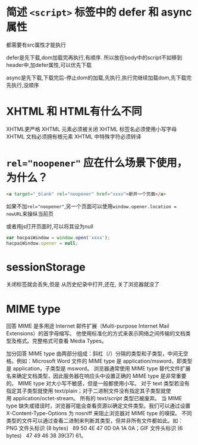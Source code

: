 # 简述 `<script>` 标签中的 defer 和 async 属性
都需要有src属性才能执行

defer是先下载,dom加载完再执行,有顺序. 所以放在body中的script不如移到header中,加defer属性,可以优先下载

async是先下载,下载完后-停止dom的加载,先执行,执行完继续加载dom,先下载完先执行,没顺序

# XHTML 和 HTML有什么不同
XHTML更严格
XHTML 元素必须被关闭
XHTML 标签名必须使用小写字母
XHTML 文档必须拥有根元素
XHTML 中特殊字符必须转译

# `rel="noopener"` 应在什么场景下使用，为什么？
```html
<a target="_blank" rel="noopener" href="xxxx">新开一个页面</a>
```
如果不加`rel="noopener"`,另一个页面可以使用`window.opener.location = newURL`来操纵当前页

或者用js打开页面时,可以将其设为null
```js
var hacpaiWindow = window.open('xxxx');
hacpaiWindow.opener = null;
```

# sessionStorage
关闭标签就会丢失,但是 从历史纪录中打开,还在, 关了浏览器就没了

# MIME type
回答
MIME 是多用途 Internet 邮件扩展（Multi-purpose Internet Mail Extensions）的首字母缩写。 他使用标准化的方式来表示网络之间传输的文档类型及格式。完整格式可查看 Media Types。

加分回答
MIME type 由两部分组成：斜杠（/）分隔的类型和子类型，中间无空格。例如：Microsoft Word 文件的 MIME type 是 application/msword，即类型是 application，子类型是 msword。
浏览器通常使用 MIME type 替代文件扩展名来确定文档类型，因此服务器在响应头中设置正确的 MIME type 是非常重要的。
MIME type 对大小写不敏感，但是一般都使用小写。
对于 text 类型若没有指定其子类型就使用 text/plain；对于二进制文件没有指定其子类型就使用 application/octet-stream。
所有的 text/*script* 类型已被废弃。
当 MIME type 缺失或错误时，浏览器可能会查看资源以确定文件类型。我们可以通过设置 X-Content-Type-Options 为 nosniff 来阻止浏览器对 MIME type 的嗅探。
不同类型的文件可以通过查看二进制来判断其类型，但并非所有文件都如此。如：PNG 文件头标识 (8 bytes)   89 50 4E 47 0D 0A 1A 0A；GIF 文件头标识 (6 bytes)   47 49 46 38 39(37) 61。

